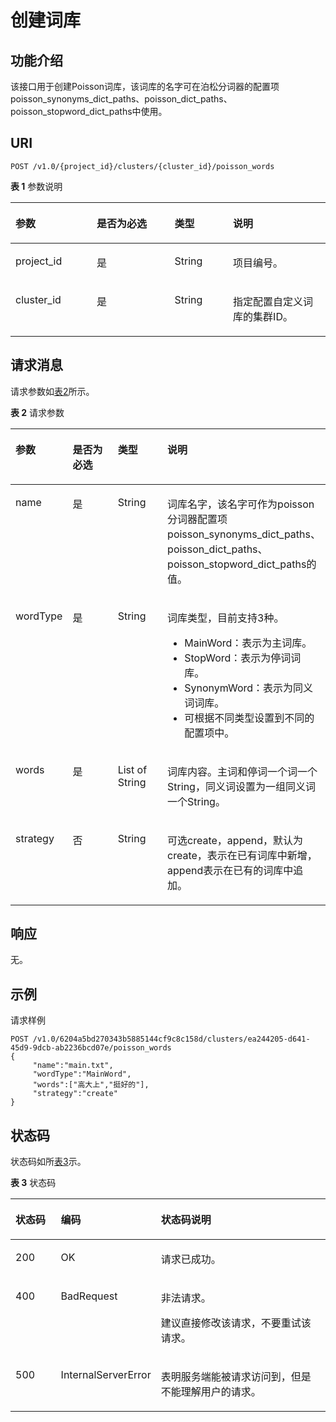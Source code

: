 # 创建词库<a name="css_03_0044"></a>

## 功能介绍<a name="section874853215915"></a>

该接口用于创建Poisson词库，该词库的名字可在泊松分词器的配置项poisson\_synonyms\_dict\_paths、poisson\_dict\_paths、poisson\_stopword\_dict\_paths中使用。

## URI<a name="section8763193210910"></a>

```
POST /v1.0/{project_id}/clusters/{cluster_id}/poisson_words
```

**表 1**  参数说明

<a name="table57631032695"></a>
<table><thead align="left"><tr id="row4445336913"><th class="cellrowborder" valign="top" width="25.77%" id="mcps1.2.5.1.1"><p id="p54417338910"><a name="p54417338910"></a><a name="p54417338910"></a>参数</p>
</th>
<th class="cellrowborder" valign="top" width="24.740000000000002%" id="mcps1.2.5.1.2"><p id="p1644733693"><a name="p1644733693"></a><a name="p1644733693"></a>是否为必选</p>
</th>
<th class="cellrowborder" valign="top" width="18.56%" id="mcps1.2.5.1.3"><p id="p11441233696"><a name="p11441233696"></a><a name="p11441233696"></a>类型</p>
</th>
<th class="cellrowborder" valign="top" width="30.930000000000003%" id="mcps1.2.5.1.4"><p id="p124403319916"><a name="p124403319916"></a><a name="p124403319916"></a>说明</p>
</th>
</tr>
</thead>
<tbody><tr id="row94414331098"><td class="cellrowborder" valign="top" width="25.77%" headers="mcps1.2.5.1.1 "><p id="p0441331398"><a name="p0441331398"></a><a name="p0441331398"></a>project_id</p>
</td>
<td class="cellrowborder" valign="top" width="24.740000000000002%" headers="mcps1.2.5.1.2 "><p id="p9444331997"><a name="p9444331997"></a><a name="p9444331997"></a>是</p>
</td>
<td class="cellrowborder" valign="top" width="18.56%" headers="mcps1.2.5.1.3 "><p id="p144412334919"><a name="p144412334919"></a><a name="p144412334919"></a>String</p>
</td>
<td class="cellrowborder" valign="top" width="30.930000000000003%" headers="mcps1.2.5.1.4 "><p id="p18449331896"><a name="p18449331896"></a><a name="p18449331896"></a>项目编号。</p>
</td>
</tr>
<tr id="row14453320917"><td class="cellrowborder" valign="top" width="25.77%" headers="mcps1.2.5.1.1 "><p id="p2044193314920"><a name="p2044193314920"></a><a name="p2044193314920"></a>cluster_id</p>
</td>
<td class="cellrowborder" valign="top" width="24.740000000000002%" headers="mcps1.2.5.1.2 "><p id="p24410331398"><a name="p24410331398"></a><a name="p24410331398"></a>是</p>
</td>
<td class="cellrowborder" valign="top" width="18.56%" headers="mcps1.2.5.1.3 "><p id="p844133316918"><a name="p844133316918"></a><a name="p844133316918"></a>String</p>
</td>
<td class="cellrowborder" valign="top" width="30.930000000000003%" headers="mcps1.2.5.1.4 "><p id="p13441833493"><a name="p13441833493"></a><a name="p13441833493"></a>指定配置自定义词库的集群ID。</p>
</td>
</tr>
</tbody>
</table>

## 请求消息<a name="section1477913211910"></a>

请求参数如[表2](#table82481020121413)所示。

**表 2**  请求参数

<a name="table82481020121413"></a>
<table><thead align="left"><tr id="row18248112010149"><th class="cellrowborder" valign="top" width="17%" id="mcps1.2.5.1.1"><p id="p10441033494"><a name="p10441033494"></a><a name="p10441033494"></a>参数</p>
</th>
<th class="cellrowborder" valign="top" width="15.379999999999999%" id="mcps1.2.5.1.2"><p id="p74493316910"><a name="p74493316910"></a><a name="p74493316910"></a>是否为必选</p>
</th>
<th class="cellrowborder" valign="top" width="16.25%" id="mcps1.2.5.1.3"><p id="p1044533896"><a name="p1044533896"></a><a name="p1044533896"></a>类型</p>
</th>
<th class="cellrowborder" valign="top" width="51.370000000000005%" id="mcps1.2.5.1.4"><p id="p154413335917"><a name="p154413335917"></a><a name="p154413335917"></a>说明</p>
</th>
</tr>
</thead>
<tbody><tr id="row18248182013148"><td class="cellrowborder" valign="top" width="17%" headers="mcps1.2.5.1.1 "><p id="p171911509115"><a name="p171911509115"></a><a name="p171911509115"></a>name</p>
</td>
<td class="cellrowborder" valign="top" width="15.379999999999999%" headers="mcps1.2.5.1.2 "><p id="p31912502114"><a name="p31912502114"></a><a name="p31912502114"></a>是</p>
</td>
<td class="cellrowborder" valign="top" width="16.25%" headers="mcps1.2.5.1.3 "><p id="p1119155015110"><a name="p1119155015110"></a><a name="p1119155015110"></a>String</p>
</td>
<td class="cellrowborder" valign="top" width="51.370000000000005%" headers="mcps1.2.5.1.4 "><p id="p10191205018111"><a name="p10191205018111"></a><a name="p10191205018111"></a>词库名字，该名字可作为poisson分词器配置项poisson_synonyms_dict_paths、poisson_dict_paths、poisson_stopword_dict_paths的值。</p>
</td>
</tr>
<tr id="row243315404483"><td class="cellrowborder" valign="top" width="17%" headers="mcps1.2.5.1.1 "><p id="p11191165012116"><a name="p11191165012116"></a><a name="p11191165012116"></a>wordType</p>
</td>
<td class="cellrowborder" valign="top" width="15.379999999999999%" headers="mcps1.2.5.1.2 "><p id="p62381331120"><a name="p62381331120"></a><a name="p62381331120"></a>是</p>
</td>
<td class="cellrowborder" valign="top" width="16.25%" headers="mcps1.2.5.1.3 "><p id="p13191125031120"><a name="p13191125031120"></a><a name="p13191125031120"></a>String</p>
</td>
<td class="cellrowborder" valign="top" width="51.370000000000005%" headers="mcps1.2.5.1.4 "><p id="p533211447136"><a name="p533211447136"></a><a name="p533211447136"></a>词库类型，目前支持3种。</p>
<a name="ul189891030161419"></a><a name="ul189891030161419"></a><ul id="ul189891030161419"><li>MainWord：表示为主词库。</li><li>StopWord：表示为停词词库。</li><li>SynonymWord：表示为同义词词库。</li><li>可根据不同类型设置到不同的配置项中。</li></ul>
</td>
</tr>
<tr id="row17434184011488"><td class="cellrowborder" valign="top" width="17%" headers="mcps1.2.5.1.1 "><p id="p1419120502118"><a name="p1419120502118"></a><a name="p1419120502118"></a>words</p>
</td>
<td class="cellrowborder" valign="top" width="15.379999999999999%" headers="mcps1.2.5.1.2 "><p id="p1123812311214"><a name="p1123812311214"></a><a name="p1123812311214"></a>是</p>
</td>
<td class="cellrowborder" valign="top" width="16.25%" headers="mcps1.2.5.1.3 "><p id="p419111507112"><a name="p419111507112"></a><a name="p419111507112"></a>List of String</p>
</td>
<td class="cellrowborder" valign="top" width="51.370000000000005%" headers="mcps1.2.5.1.4 "><p id="p4191145081112"><a name="p4191145081112"></a><a name="p4191145081112"></a>词库内容。主词和停词一个词一个String，同义词设置为一组同义词一个String。</p>
</td>
</tr>
<tr id="row7297115121112"><td class="cellrowborder" valign="top" width="17%" headers="mcps1.2.5.1.1 "><p id="p1519155017118"><a name="p1519155017118"></a><a name="p1519155017118"></a>strategy</p>
</td>
<td class="cellrowborder" valign="top" width="15.379999999999999%" headers="mcps1.2.5.1.2 "><p id="p13238534126"><a name="p13238534126"></a><a name="p13238534126"></a>否</p>
</td>
<td class="cellrowborder" valign="top" width="16.25%" headers="mcps1.2.5.1.3 "><p id="p15191155014117"><a name="p15191155014117"></a><a name="p15191155014117"></a>String</p>
</td>
<td class="cellrowborder" valign="top" width="51.370000000000005%" headers="mcps1.2.5.1.4 "><p id="p1819115019119"><a name="p1819115019119"></a><a name="p1819115019119"></a>可选create，append，默认为create，表示在已有词库中新增，append表示在已有的词库中追加。</p>
</td>
</tr>
</tbody>
</table>

## 响应<a name="section19810103220915"></a>

无。

## 示例<a name="section1035420783716"></a>

请求样例

```
POST /v1.0/6204a5bd270343b5885144cf9c8c158d/clusters/ea244205-d641-45d9-9dcb-ab2236bcd07e/poisson_words 
{
     "name":"main.txt",
     "wordType":"MainWord",
     "words":["高大上","挺好的"],
     "strategy":"create"
}
```

## 状态码<a name="section87962546391"></a>

状态码如所[表3](#table209491933101317)示。

**表 3**  状态码

<a name="table209491933101317"></a>
<table><thead align="left"><tr id="row194918333132"><th class="cellrowborder" valign="top" width="16.011601160116008%" id="mcps1.2.4.1.1"><p id="p6531343171310"><a name="p6531343171310"></a><a name="p6531343171310"></a>状态码</p>
</th>
<th class="cellrowborder" valign="top" width="16.08160816081608%" id="mcps1.2.4.1.2"><p id="p16534124318132"><a name="p16534124318132"></a><a name="p16534124318132"></a>编码</p>
</th>
<th class="cellrowborder" valign="top" width="67.90679067906791%" id="mcps1.2.4.1.3"><p id="p1453710437131"><a name="p1453710437131"></a><a name="p1453710437131"></a>状态码说明</p>
</th>
</tr>
</thead>
<tbody><tr id="row09491533111315"><td class="cellrowborder" valign="top" width="16.011601160116008%" headers="mcps1.2.4.1.1 "><p id="p1656994351310"><a name="p1656994351310"></a><a name="p1656994351310"></a>200</p>
</td>
<td class="cellrowborder" valign="top" width="16.08160816081608%" headers="mcps1.2.4.1.2 "><p id="p4573443111317"><a name="p4573443111317"></a><a name="p4573443111317"></a>OK</p>
</td>
<td class="cellrowborder" valign="top" width="67.90679067906791%" headers="mcps1.2.4.1.3 "><p id="p1057744317139"><a name="p1057744317139"></a><a name="p1057744317139"></a>请求已成功。</p>
</td>
</tr>
<tr id="row640417314405"><td class="cellrowborder" valign="top" width="16.011601160116008%" headers="mcps1.2.4.1.1 "><p id="p3404534404"><a name="p3404534404"></a><a name="p3404534404"></a>400</p>
</td>
<td class="cellrowborder" valign="top" width="16.08160816081608%" headers="mcps1.2.4.1.2 "><p id="zh-cn_topic_0122640420_p11193990"><a name="zh-cn_topic_0122640420_p11193990"></a><a name="zh-cn_topic_0122640420_p11193990"></a>BadRequest</p>
</td>
<td class="cellrowborder" valign="top" width="67.90679067906791%" headers="mcps1.2.4.1.3 "><p id="zh-cn_topic_0122640420_p34297999"><a name="zh-cn_topic_0122640420_p34297999"></a><a name="zh-cn_topic_0122640420_p34297999"></a>非法请求。</p>
<p id="zh-cn_topic_0122640420_p40246543"><a name="zh-cn_topic_0122640420_p40246543"></a><a name="zh-cn_topic_0122640420_p40246543"></a>建议直接修改该请求，不要重试该请求。</p>
</td>
</tr>
<tr id="row183761457407"><td class="cellrowborder" valign="top" width="16.011601160116008%" headers="mcps1.2.4.1.1 "><p id="p73765584014"><a name="p73765584014"></a><a name="p73765584014"></a>500</p>
</td>
<td class="cellrowborder" valign="top" width="16.08160816081608%" headers="mcps1.2.4.1.2 "><p id="zh-cn_topic_0122640420_p5333744"><a name="zh-cn_topic_0122640420_p5333744"></a><a name="zh-cn_topic_0122640420_p5333744"></a>InternalServerError</p>
</td>
<td class="cellrowborder" valign="top" width="67.90679067906791%" headers="mcps1.2.4.1.3 "><p id="zh-cn_topic_0122640420_p29380125"><a name="zh-cn_topic_0122640420_p29380125"></a><a name="zh-cn_topic_0122640420_p29380125"></a>表明服务端能被请求访问到，但是不能理解用户的请求。</p>
</td>
</tr>
</tbody>
</table>


